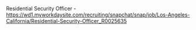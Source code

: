 Residential Security Officer - https://wd1.myworkdaysite.com/recruiting/snapchat/snap/job/Los-Angeles-California/Residential-Security-Officer_R0025635

